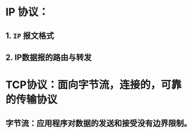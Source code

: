 # IP 协议：

## 1. `IP` 报文格式



## 2. IP数据报的路由与转发

# TCP协议：面向字节流，连接的，可靠的传输协议

## 字节流：应用程序对数据的发送和接受没有边界限制。
